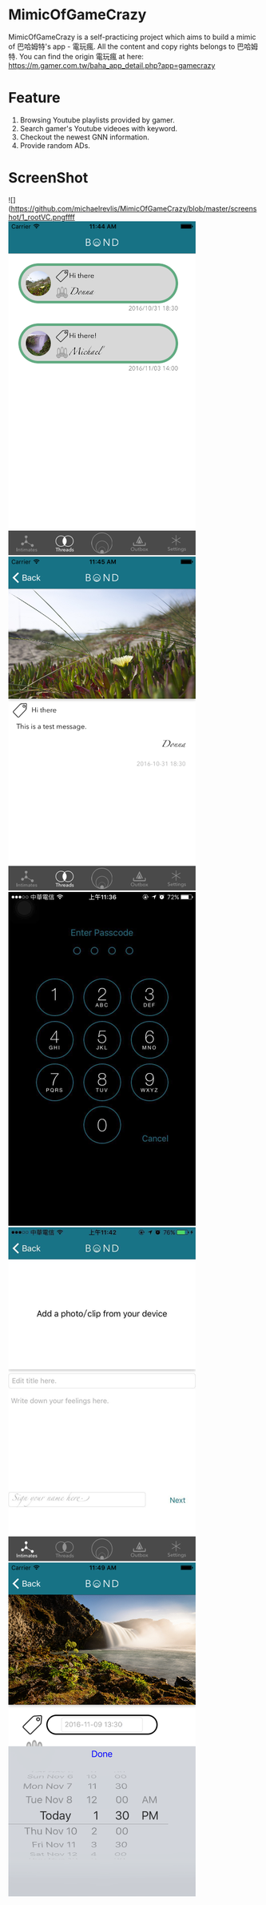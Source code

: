# MimicOfGameCrazy
MimicOfGameCrazy is a self-practicing project which aims to build a mimic of 巴哈姆特's app - 電玩瘋.
All the content and copy rights belongs to 巴哈姆特.
You can find the origin 電玩瘋 at here: https://m.gamer.com.tw/baha_app_detail.php?app=gamecrazy

# Feature
1. Browsing Youtube playlists provided by gamer.
2. Search gamer's Youtube videoes with keyword.
3. Checkout the newest GNN information.
4. Provide random ADs.


# ScreenShot
![](https://github.com/michaelrevlis/MimicOfGameCrazy/blob/master/screenshot/1_rootVC.pngffff
![](https://github.com/michaelrevlis/Bond/blob/master/screenshot/Bond_thread.png)
![](https://github.com/michaelrevlis/Bond/blob/master/screenshot/Bond_singlebond.png)
![](https://github.com/michaelrevlis/Bond/blob/master/screenshot/Bond_screenlock.png)
![](https://github.com/michaelrevlis/Bond/blob/master/screenshot/Bond_edit1.png)
![](https://github.com/michaelrevlis/Bond/blob/master/screenshot/Bond_edit2.png)
